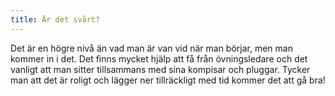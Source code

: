 ```yaml
---
title: Är det svårt?
---
```


Det är en högre nivå än vad man är van vid när man börjar, men man kommer in i det. Det finns
mycket hjälp att få från övningsledare och det vanligt att man sitter tillsammans med sina kompisar
och pluggar. Tycker man att det är roligt och lägger ner tillräckligt med tid kommer det att gå bra!